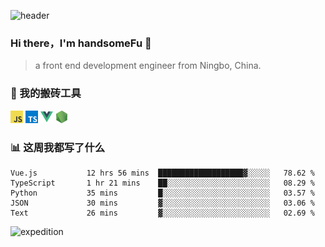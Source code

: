 ![header](https://raw.githubusercontent.com/fzq1998/fzq1998/master/header.png)

### Hi there，I'm handsomeFu 👋

> a front end development engineer from Ningbo, China.

### 🔧 我的搬砖工具
<code><img height="20" src="https://raw.githubusercontent.com/github/explore/80688e429a7d4ef2fca1e82350fe8e3517d3494d/topics/javascript/javascript.png" alt="javascript"></code>
<code><img height="20" src="https://raw.githubusercontent.com/github/explore/80688e429a7d4ef2fca1e82350fe8e3517d3494d/topics/typescript/typescript.png" alt="typescript"></code>
<code><img height="20" src="https://raw.githubusercontent.com/github/explore/80688e429a7d4ef2fca1e82350fe8e3517d3494d/topics/vue/vue.png" alt="vue"></code>
<code><img height="20" src="https://raw.githubusercontent.com/github/explore/80688e429a7d4ef2fca1e82350fe8e3517d3494d/topics/nodejs/nodejs.png" alt="nodejs"></code>



### 📊 这周我都写了什么
<!--START_SECTION:waka-->

```text
Vue.js           12 hrs 56 mins  ███████████████████▓░░░░░   78.62 %
TypeScript       1 hr 21 mins    ██░░░░░░░░░░░░░░░░░░░░░░░   08.29 %
Python           35 mins         █░░░░░░░░░░░░░░░░░░░░░░░░   03.57 %
JSON             30 mins         ▓░░░░░░░░░░░░░░░░░░░░░░░░   03.06 %
Text             26 mins         ▓░░░░░░░░░░░░░░░░░░░░░░░░   02.69 %
```

<!--END_SECTION:waka-->


![expedition](https://raw.githubusercontent.com/fzq1998/fzq1998/master/expedition.gif)

